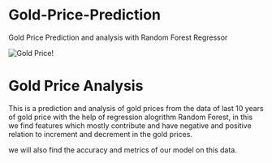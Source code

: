 # Gold-Price-Prediction
Gold Price Prediction and analysis with Random Forest Regressor

![Gold Price!](https://external-content.duckduckgo.com/iu/?u=https%3A%2F%2Fnicoyaresearch.com%2Fwp-content%2Fuploads%2F2020%2F05%2Fgold-price-prediction.jpg&f=1&nofb=1)


# Gold Price Analysis
This is a prediction and analysis of gold prices from the data of last 10 years of gold price with the help of regression alogrithm Random Forest, in this 
we find features which mostly contribute and have negative and positive relation to increment and decrement in the gold prices.

we will also find the accuracy and metrics of our model on this data.

